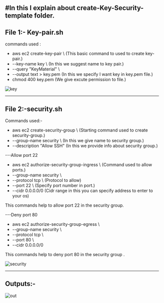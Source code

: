 #In this I explain about create-Key-Security-template folder.
--------------------------------------
File 1:- Key-pair.sh
-------------------------------------
  commands used :

  * aws ec2 create-key-pair \  (This basic command to used to create key-pair.)
  * --key-name key \  (In this we suggest name to key pair.)
  * --query "KeyMaterial" \  
  * --output text > key.pem (In this we specify I want key in key.pem file.)
  * chmod 400 key.pem  (We give excute permission to file.)

![key](https://github.com/user-attachments/assets/72d689d4-051a-41be-a0c1-287340e909c6)

---------------------------------------
File 2:-security.sh
---------------------------------------
Commands used:-

  * aws ec2 create-security-group \ (Starting command used to create security-group.)
  * --group-name security \ (In this we give name to security group.)
  * --description "Allow SSH" (In this we provide info about security group.)

  ---Allow port 22

  * aws ec2 authorize-security-group-ingress \ (Command used to allow ports.)
  * --group-name security \
  * --protocol tcp \ (Protocol to allow)
  * --port 22 \ (Specify port number in port.)
  * --cidr 0.0.0.0/0 (Cidr range in this you can specify address to enter to your os)

  This commands help to allow port 22 in the security group.

  ---Deny port 80

  * aws ec2 authorize-security-group-egress \
  * --group-name security \
  * --protocol tcp \
  * --port 80 \
  * --cidr 0.0.0.0/0

  This commands help to deny port 80 in the security group .

![security](https://github.com/user-attachments/assets/31850e47-dd06-4264-935e-851285c992e7)

---------------------------------------------
Outputs:-
---------------------------------------------

 ![out](https://github.com/user-attachments/assets/415eea39-ff32-4a3f-871d-04332c7c2aad)
